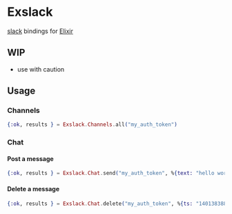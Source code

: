 Exslack
=======

[slack](https://api.slack.com/web) bindings for [Elixir](http://elixir-lang.org/)

## WIP
* use with caution

## Usage

### Channels

```elixir
{:ok, results } = Exslack.Channels.all("my_auth_token")
```

### Chat

#### Post a message

```elixir
{:ok, results } = Exslack.Chat.send("my_auth_token", %{text: "hello world", channel: "notachannelid"})
```

#### Delete a message

```elixir
{:ok, results } = Exslack.Chat.delete("my_auth_token", %{ts: "1401383885.000061", channel: "notachannelid"})
```


